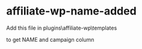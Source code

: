 # affiliate-wp-name-added

Add this file in plugins\affiliate-wp\templates 

to get NAME and campaign column
